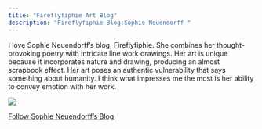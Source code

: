 ```yaml
---
title: "Fireflyfiphie Art Blog"
description: "Fireflyfiphie Blog:Sophie Neuendorff "
---
```


I love Sophie Neuendorff’s blog, Fireflyfiphie. She combines her thought-provoking poetry with intricate line work drawings. 
Her art is unique because it incorporates nature and drawing, producing an almost scrapbook effect. 
Her art poses an authentic vulnerability that says something about humanity. 
I think what impresses me the most is her ability to convey emotion with her work.        

<img src="/Blog/img/firefly.png" class="pic">

<a class="links" href="https://fireflyfiphie.tumblr.com"> Follow Sophie Neuendorff’s Blog</a>

